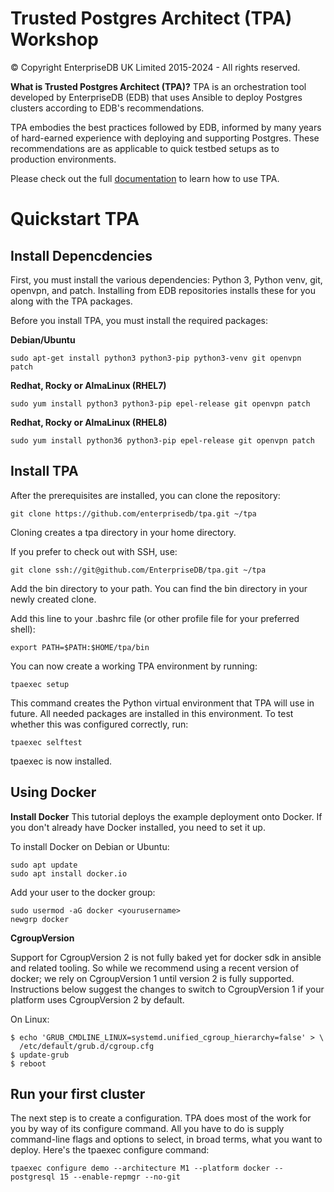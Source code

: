 # Trusted Postgres Architect (TPA) Workshop
© Copyright EnterpriseDB UK Limited 2015-2024 - All rights reserved.

**What is Trusted Postgres Architect (TPA)?**
TPA is an orchestration tool developed by EnterpriseDB (EDB) that uses Ansible to deploy Postgres clusters according to EDB's recommendations.

TPA embodies the best practices followed by EDB, informed by many years of hard-earned experience with deploying and supporting Postgres. These recommendations are as applicable to quick testbed setups as to production environments.

Please check out the full [documentation](https://www.enterprisedb.com/docs/tpa/latest/) to learn how to use TPA.

# Quickstart TPA

## Install Depencdencies
First, you must install the various dependencies: Python 3, Python venv, git, openvpn, and patch. Installing from EDB repositories installs these for you along with the TPA packages.

Before you install TPA, you must install the required packages:

**Debian/Ubuntu**
```
sudo apt-get install python3 python3-pip python3-venv git openvpn patch
```
**Redhat, Rocky or AlmaLinux (RHEL7)**
```
sudo yum install python3 python3-pip epel-release git openvpn patch
```
**Redhat, Rocky or AlmaLinux (RHEL8)**
```
sudo yum install python36 python3-pip epel-release git openvpn patch
```

## Install TPA
After the prerequisites are installed, you can clone the repository:

```
git clone https://github.com/enterprisedb/tpa.git ~/tpa
```

Cloning creates a tpa directory in your home directory.

If you prefer to check out with SSH, use:

```
git clone ssh://git@github.com/EnterpriseDB/tpa.git ~/tpa
```
Add the bin directory to your path. You can find the bin directory in your newly created clone.

Add this line to your .bashrc file (or other profile file for your preferred shell):

```export PATH=$PATH:$HOME/tpa/bin```

You can now create a working TPA environment by running:

```tpaexec setup```

This command creates the Python virtual environment that TPA will use in future. All needed packages are installed in this environment. To test whether this was configured correctly, run:

```tpaexec selftest```

tpaexec is now installed.

## Using Docker

**Install Docker**
This tutorial deploys the example deployment onto Docker. If you don't already have Docker installed, you need to set it up.

To install Docker on Debian or Ubuntu:

```
sudo apt update
sudo apt install docker.io
```
Add your user to the docker group:

```
sudo usermod -aG docker <yourusername>
newgrp docker
```

**CgroupVersion**

Support for CgroupVersion 2 is not fully baked yet for docker sdk in ansible and related tooling. So while we recommend using a recent version of docker; we rely on CgroupVersion 1 until version 2 is fully supported. Instructions below suggest the changes to switch to CgroupVersion 1 if your platform uses CgroupVersion 2 by default.

On Linux:
```
$ echo 'GRUB_CMDLINE_LINUX=systemd.unified_cgroup_hierarchy=false' > \
  /etc/default/grub.d/cgroup.cfg
$ update-grub
$ reboot
```

## Run your first cluster

The next step is to create a configuration. TPA does most of the work for you by way of its configure command. All you have to do is supply command-line flags and options to select, in broad terms, what you want to deploy. Here's the tpaexec configure command:

```
tpaexec configure demo --architecture M1 --platform docker --postgresql 15 --enable-repmgr --no-git
```
